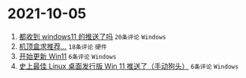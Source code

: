 # 2021-10-05

1. [都收到 windows11 的推送了吗](https://www.v2ex.com/t/805915) `20条评论` `Windows`
1. [机顶盒求推荐...](https://www.v2ex.com/t/805916) `18条评论` `硬件`
1. [开始更新 Win11](https://www.v2ex.com/t/805927) `6条评论` `Windows`
1. [史上最佳 Linux 桌面发行版 Win 11 推送了（手动狗头）](https://www.v2ex.com/t/805917) `6条评论` `Windows`
